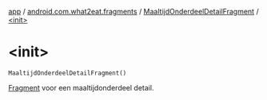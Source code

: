 [app](../../index.md) / [android.com.what2eat.fragments](../index.md) / [MaaltijdOnderdeelDetailFragment](index.md) / [&lt;init&gt;](./-init-.md)

# &lt;init&gt;

`MaaltijdOnderdeelDetailFragment()`

[Fragment](#) voor een maaltijdonderdeel detail.

